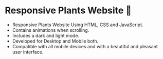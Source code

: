 # Responsive Plants Website 🎍 

- Responsive Plants Website Using HTML, CSS and JavaScript.
- Contains animations when scrolling.
- Includes a dark and light mode.
- Developed for Desktop and Mobile both.
- Compatible with all mobile devices and with a beautiful and pleasant user interface.
